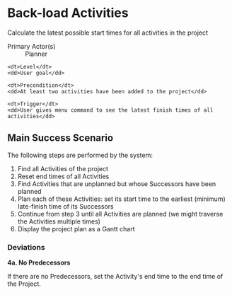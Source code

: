 # Back-load Activities #

Calculate the latest possible start times for all activities in the project

<dl class="use-case-properties">
	<dt>Primary Actor(s)</dt>
	<dd>Planner</dd>
	
	<dt>Level</dt>
	<dd>User goal</dd>
	
	<dt>Precondition</dt>
	<dd>At least two activities have been added to the project</dd>
	
	<dt>Trigger</dt>
	<dd>User gives menu command to see the latest finish times of all activities</dd>
</dl>

## Main Success Scenario ##

The following steps are performed by the system:

<ol class="scenario">
	<li>Find all Activities of the project
	<li>Reset end times of all Activities
	<li>Find Activities that are unplanned but whose Successors have been planned
	<li>Plan each of these Activities: set its start time to the earliest (minimum) late-finish time of its Successors
	<li>Continue from step 3 until all Activities are planned (we might traverse the Activities multiple times)
	<li>Display the project plan as a Gantt chart
</ol>

### Deviations

__4a. No Predecessors__

If there are no Predecessors, set the Activity's end time to the end time of the Project.